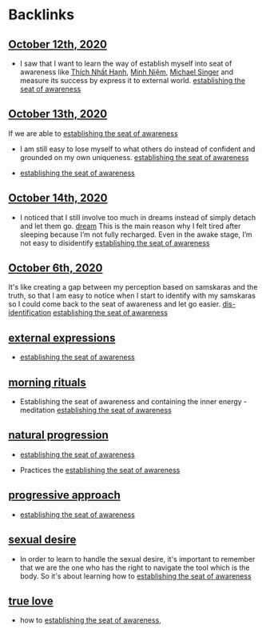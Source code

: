 
# Backlinks
## [October 12th, 2020](<October 12th, 2020.md>)
- I saw that I want to learn the way of establish myself into seat of awareness like [Thích Nhất Hạnh](<Thích Nhất Hạnh.md>), [Minh Niệm](<Minh Niệm.md>), [Michael Singer](<Michael Singer.md>) and measure its success by express it to external world. [establishing the seat of awareness](<establishing the seat of awareness.md>)

## [October 13th, 2020](<October 13th, 2020.md>)
If we are able to [establishing the seat of awareness](<establishing the seat of awareness.md>)

- I am still easy to lose myself to what others do instead of confident and grounded on my own uniqueness. [establishing the seat of awareness](<establishing the seat of awareness.md>)

- [establishing the seat of awareness](<establishing the seat of awareness.md>)

## [October 14th, 2020](<October 14th, 2020.md>)
- I noticed that I still involve too much in dreams instead of simply detach and let them go. [dream](<dream.md>) This is the main reason why I felt tired after sleeping because I’m not fully recharged. Even in the awake stage, I’m not easy to disidentify [establishing the seat of awareness](<establishing the seat of awareness.md>)

## [October 6th, 2020](<October 6th, 2020.md>)
It's like creating a gap between my perception based on samskaras and the truth, so that I am easy to notice when I start to identify with my samskaras so I could come back to the seat of awareness and let go easier. [dis-identification](<dis-identification.md>) [establishing the seat of awareness](<establishing the seat of awareness.md>)

## [external expressions](<external expressions.md>)
- [establishing the seat of awareness](<establishing the seat of awareness.md>)

## [morning rituals](<morning rituals.md>)
- Establishing the seat of awareness and containing the inner energy - meditation [establishing the seat of awareness](<establishing the seat of awareness.md>)

## [natural progression](<natural progression.md>)
- [establishing the seat of awareness](<establishing the seat of awareness.md>)

- Practices the [establishing the seat of awareness](<establishing the seat of awareness.md>)

## [progressive approach](<progressive approach.md>)
- [establishing the seat of awareness](<establishing the seat of awareness.md>)

## [sexual desire](<sexual desire.md>)
- In order to learn to handle the sexual desire, it's important to remember that we are the one who has the right to navigate the tool which is the body. So it's about learning how to [establishing the seat of awareness](<establishing the seat of awareness.md>)

## [true love](<true love.md>)
- how to [establishing the seat of awareness](<establishing the seat of awareness.md>),


